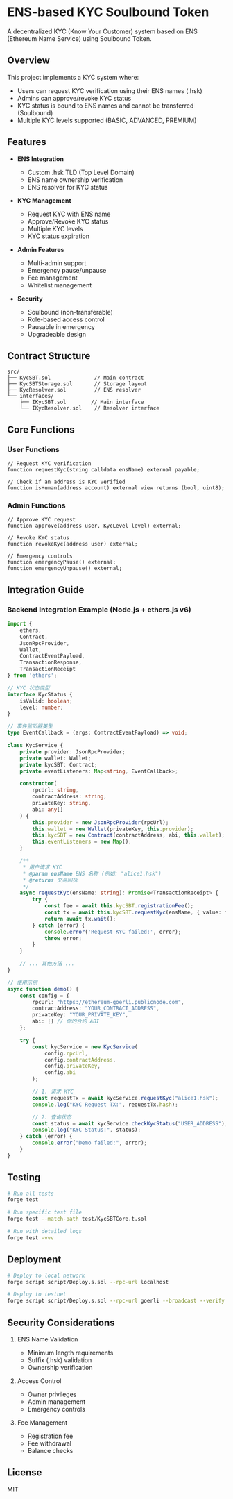 # ENS-based KYC Soulbound Token

A decentralized KYC (Know Your Customer) system based on ENS (Ethereum Name Service) using Soulbound Token.

## Overview

This project implements a KYC system where:
- Users can request KYC verification using their ENS names (.hsk)
- Admins can approve/revoke KYC status
- KYC status is bound to ENS names and cannot be transferred (Soulbound)
- Multiple KYC levels supported (BASIC, ADVANCED, PREMIUM)

## Features

- **ENS Integration**
  - Custom .hsk TLD (Top Level Domain)
  - ENS name ownership verification
  - ENS resolver for KYC status

- **KYC Management**
  - Request KYC with ENS name
  - Approve/Revoke KYC status
  - Multiple KYC levels
  - KYC status expiration

- **Admin Features**
  - Multi-admin support
  - Emergency pause/unpause
  - Fee management
  - Whitelist management

- **Security**
  - Soulbound (non-transferable)
  - Role-based access control
  - Pausable in emergency
  - Upgradeable design

## Contract Structure

```solidity
src/
├── KycSBT.sol              // Main contract
├── KycSBTStorage.sol       // Storage layout
├── KycResolver.sol         // ENS resolver
└── interfaces/
    ├── IKycSBT.sol        // Main interface
    └── IKycResolver.sol    // Resolver interface
```

## Core Functions

### User Functions
```solidity
// Request KYC verification
function requestKyc(string calldata ensName) external payable;

// Check if an address is KYC verified
function isHuman(address account) external view returns (bool, uint8);
```

### Admin Functions
```solidity
// Approve KYC request
function approve(address user, KycLevel level) external;

// Revoke KYC status
function revokeKyc(address user) external;

// Emergency controls
function emergencyPause() external;
function emergencyUnpause() external;
```

## Integration Guide

### Backend Integration Example (Node.js + ethers.js v6)

```typescript
import { 
    ethers, 
    Contract, 
    JsonRpcProvider, 
    Wallet, 
    ContractEventPayload,
    TransactionResponse,
    TransactionReceipt 
} from 'ethers';

// KYC 状态类型
interface KycStatus {
    isValid: boolean;
    level: number;
}

// 事件监听器类型
type EventCallback = (args: ContractEventPayload) => void;

class KycService {
    private provider: JsonRpcProvider;
    private wallet: Wallet;
    private kycSBT: Contract;
    private eventListeners: Map<string, EventCallback>;

    constructor(
        rpcUrl: string, 
        contractAddress: string, 
        privateKey: string, 
        abi: any[]
    ) {
        this.provider = new JsonRpcProvider(rpcUrl);
        this.wallet = new Wallet(privateKey, this.provider);
        this.kycSBT = new Contract(contractAddress, abi, this.wallet);
        this.eventListeners = new Map();
    }

    /**
     * 用户请求 KYC
     * @param ensName ENS 名称 (例如: "alice1.hsk")
     * @returns 交易回执
     */
    async requestKyc(ensName: string): Promise<TransactionReceipt> {
        try {
            const fee = await this.kycSBT.registrationFee();
            const tx = await this.kycSBT.requestKyc(ensName, { value: fee });
            return await tx.wait();
        } catch (error) {
            console.error('Request KYC failed:', error);
            throw error;
        }
    }

    // ... 其他方法 ...
}

// 使用示例
async function demo() {
    const config = {
        rpcUrl: "https://ethereum-goerli.publicnode.com",
        contractAddress: "YOUR_CONTRACT_ADDRESS",
        privateKey: "YOUR_PRIVATE_KEY",
        abi: [] // 你的合约 ABI
    };

    try {
        const kycService = new KycService(
            config.rpcUrl,
            config.contractAddress,
            config.privateKey,
            config.abi
        );

        // 1. 请求 KYC
        const requestTx = await kycService.requestKyc("alice1.hsk");
        console.log("KYC Request TX:", requestTx.hash);

        // 2. 查询状态
        const status = await kycService.checkKycStatus("USER_ADDRESS");
        console.log("KYC Status:", status);
    } catch (error) {
        console.error("Demo failed:", error);
    }
}
```

## Testing

```bash
# Run all tests
forge test

# Run specific test file
forge test --match-path test/KycSBTCore.t.sol

# Run with detailed logs
forge test -vvv
```

## Deployment

```bash
# Deploy to local network
forge script script/Deploy.s.sol --rpc-url localhost

# Deploy to testnet
forge script script/Deploy.s.sol --rpc-url goerli --broadcast --verify
```

## Security Considerations

1. ENS Name Validation
   - Minimum length requirements
   - Suffix (.hsk) validation
   - Ownership verification

2. Access Control
   - Owner privileges
   - Admin management
   - Emergency controls

3. Fee Management
   - Registration fee
   - Fee withdrawal
   - Balance checks

## License

MIT
